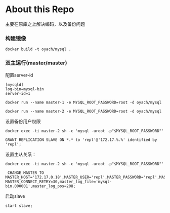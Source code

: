 # About this Repo

主要在原库之上解决编码，以及备份问题

### 构建镜像

```
docker build -t oyach/mysql .
```

### 双主运行(master/master)


配置server-id

```
[mysqld]
log-bin=mysql-bin
server-id=1
```

```
docker run --name master-1 -e MYSQL_ROOT_PASSWORD=root -d oyach/mysql

docker run --name master-2 -e MYSQL_ROOT_PASSWORD=root -d oyach/mysql
```

设置备份用户权限

```
docker exec -ti master-2 sh -c 'mysql -uroot -p"$MYSQL_ROOT_PASSWORD"'

GRANT REPLICATION SLAVE ON *.* to 'repl'@'172.17.%.%' identified by 'repl';
```

设置主从关系：
```
docker exec -ti master-2 sh -c 'mysql -uroot -p"$MYSQL_ROOT_PASSWORD"'

 CHANGE MASTER TO MASTER_HOST='172.17.0.18',MASTER_USER='repl',MASTER_PASSWORD='repl',MASTER_PORT=3306, MASTER_CONNECT_RETRY=30,master_log_file='mysql-bin.000001',master_log_pos=208;
```

 启动slave
 ```
 start slave;
 ```

